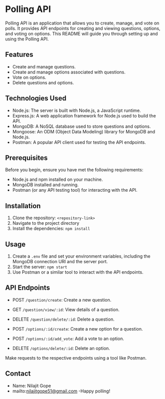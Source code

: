 # Polling API

Polling API is an application that allows you to create, manage, and vote on polls. It provides API endpoints for creating and viewing questions, options, and voting on options. This README will guide you through setting up and using the Polling API.

## Features

- Create and manage questions.
- Create and manage options associated with questions.
- Vote on options.
- Delete questions and options.

## Technologies Used

- Node.js: The server is built with Node.js, a JavaScript runtime.
- Express.js: A web application framework for Node.js used to build the API.
- MongoDB: A NoSQL database used to store questions and options.
- Mongoose: An ODM (Object Data Modeling) library for MongoDB and Node.js.
- Postman: A popular API client used for testing the API endpoints.

## Prerequisites

Before you begin, ensure you have met the following requirements:

- Node.js and npm installed on your machine.
- MongoDB installed and running.
- Postman (or any API testing tool) for interacting with the API.

## Installation

1. Clone the repository: `<repository-link>`
2. Navigate to the project directory
3. Install the dependencies: `npm install`

## Usage

1. Create a `.env` file and set your environment variables, including the MongoDB connection URI and the server port.
2. Start the server: `npm start`
3. Use Postman or a similar tool to interact with the API endpoints.

## API Endpoints

- POST `/question/create`: Create a new question.
- GET `/question/view/:id`: View details of a question.
- DELETE `/question/delete/:id`: Delete a question.

- POST `/options/:id/create`: Create a new option for a question.
- POST `/options/:id/add_vote`: Add a vote to an option.
- DELETE `/options/delete/:id`: Delete an option.

Make requests to the respective endpoints using a tool like Postman.



## Contact
- Name: Nilajit Gope
- mailto:nilajitgope51@gmail.com
-Happy polling!

